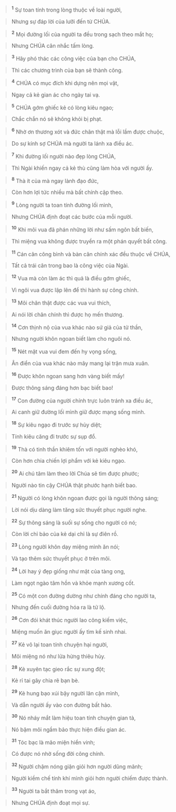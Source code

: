 
> <sup><b>1</b></sup> Sự toan tính trong lòng thuộc về loài người,
>


> Nhưng sự đáp lời của lưỡi đến từ CHÚA.
>


> <sup><b>2</b></sup> Mọi đường lối của người ta đều trong sạch theo mắt họ;
>


> Nhưng CHÚA cân nhắc tấm lòng.
>


> <sup><b>3</b></sup> Hãy phó thác các công việc của bạn cho CHÚA,
>


> Thì các chương trình của bạn sẽ thành công.
>


> <sup><b>4</b></sup> CHÚA có mục đích khi dựng nên mọi vật,
>


> Ngay cả kẻ gian ác cho ngày tai vạ.
>


> <sup><b>5</b></sup> CHÚA gớm ghiếc kẻ có lòng kiêu ngạo;
>


> Chắc chắn nó sẽ không khỏi bị phạt.
>


> <sup><b>6</b></sup> Nhờ ơn thương xót và đức chân thật mà lỗi lầm được chuộc,
>


> Do sự kính sợ CHÚA mà người ta lánh xa điều ác.
>


> <sup><b>7</b></sup> Khi đường lối người nào đẹp lòng CHÚA,
>


> Thì Ngài khiến ngay cả kẻ thù cũng làm hòa với người ấy.
>


> <sup><b>8</b></sup> Thà ít của mà ngay lành đạo đức,
>


> Còn hơn lợi tức nhiều mà bất chính cặp theo.
>


> <sup><b>9</b></sup> Lòng người ta toan tính đường lối mình,
>


> Nhưng CHÚA định đoạt các bước của mỗi người.
>


> <sup><b>10</b></sup> Khi môi vua đã phán những lời như sấm ngôn bất biến,
>


> Thì miệng vua không được truyền ra một phán quyết bất công.
>


> <sup><b>11</b></sup> Cán cân công bình và bàn cân chính xác đều thuộc về CHÚA,
>


> Tất cả trái cân trong bao là công việc của Ngài.
>


> <sup><b>12</b></sup> Vua mà còn làm ác thì quả là điều gớm ghiếc,
>


> Vì ngôi vua được lập lên để thi hành sự công chính.
>


> <sup><b>13</b></sup> Môi chân thật được các vua vui thích,
>


> Ai nói lời chân chính thì được họ mến thương.
>


> <sup><b>14</b></sup> Cơn thịnh nộ của vua khác nào sứ giả của tử thần,
>


> Nhưng người khôn ngoan biết làm cho nguôi nó.
>


> <sup><b>15</b></sup> Nét mặt vua vui đem đến hy vọng sống,
>


> Ân điển của vua khác nào mây mang lại trận mưa xuân.
>


> <sup><b>16</b></sup> Được khôn ngoan sang hơn vàng biết mấy!
>


> Được thông sáng đáng hơn bạc biết bao!
>


> <sup><b>17</b></sup> Con đường của người chính trực luôn tránh xa điều ác,
>


> Ai canh giữ đường lối mình giữ được mạng sống mình.
>


> <sup><b>18</b></sup> Sự kiêu ngạo đi trước sự hủy diệt;
>


> Tính kiêu căng đi trước sự sụp đổ.
>


> <sup><b>19</b></sup> Thà có tinh thần khiêm tốn với người nghèo khó,
>


> Còn hơn chia chiến lợi phẩm với kẻ kiêu ngạo.
>


> <sup><b>20</b></sup> Ai chú tâm làm theo lời Chúa sẽ tìm được phước;
>


> Người nào tin cậy CHÚA thật phước hạnh biết bao.
>


> <sup><b>21</b></sup> Người có lòng khôn ngoan được gọi là người thông sáng;
>


> Lời nói dịu dàng làm tăng sức thuyết phục người nghe.
>


> <sup><b>22</b></sup> Sự thông sáng là suối sự sống cho người có nó;
>


> Còn lời chỉ bảo của kẻ dại chỉ là sự điên rồ.
>


> <sup><b>23</b></sup> Lòng người khôn dạy miệng mình ăn nói;
>


> Và tạo thêm sức thuyết phục ở trên môi.
>


> <sup><b>24</b></sup> Lời hay ý đẹp giống như mật của tàng ong,
>


> Làm ngọt ngào tâm hồn và khỏe mạnh xương cốt.
>


> <sup><b>25</b></sup> Có một con đường dường như chính đáng cho người ta,
>


> Nhưng đến cuối đường hóa ra là tử lộ.
>


> <sup><b>26</b></sup> Cơn đói khát thúc người lao công kiếm việc,
>


> Miệng muốn ăn giục người ấy tìm kế sinh nhai.
>


> <sup><b>27</b></sup> Kẻ vô lại toan tính chuyện hại người,
>


> Môi miệng nó như lửa hừng thiêu hủy.
>


> <sup><b>28</b></sup> Kẻ xuyên tạc gieo rắc sự xung đột;
>


> Kẻ rỉ tai gây chia rẽ bạn bè.
>


> <sup><b>29</b></sup> Kẻ hung bạo xúi bậy người lân cận mình,
>


> Và dẫn người ấy vào con đường bất hảo.
>


> <sup><b>30</b></sup> Nó nháy mắt làm hiệu toan tính chuyện gian tà,
>


> Nó bặm môi ngầm bảo thực hiện điều gian ác.
>


> <sup><b>31</b></sup> Tóc bạc là mão miện hiển vinh;
>


> Có được nó nhờ sống đời công chính.
>


> <sup><b>32</b></sup> Người chậm nóng giận giỏi hơn người dũng mãnh;
>


> Người kiềm chế tính khí mình giỏi hơn người chiếm được thành.
>


> <sup><b>33</b></sup> Người ta bắt thăm trong vạt áo,
>


> Nhưng CHÚA định đoạt mọi sự.
>

